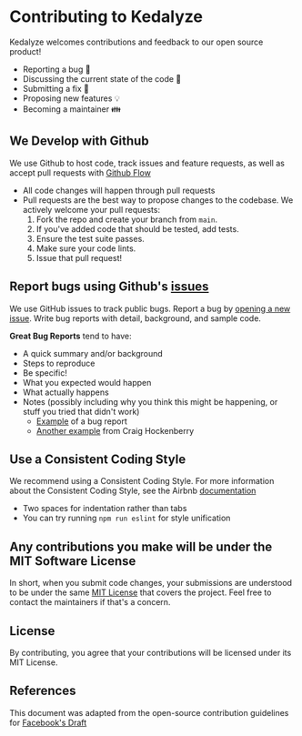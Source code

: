 # Contributing to Kedalyze

Kedalyze welcomes contributions and feedback to our open source product!

- Reporting a bug 🐝
- Discussing the current state of the code 🎤
- Submitting a fix 🔧
- Proposing new features 💡
- Becoming a maintainer 👪

## We Develop with Github

We use Github to host code, track issues and feature requests, as well as accept pull requests with [Github Flow](https://docs.github.com/en/get-started/quickstart/github-flow)

- All code changes will happen through pull requests
- Pull requests are the best way to propose changes to the codebase. We actively welcome your pull requests:
  1. Fork the repo and create your branch from `main`.
  2. If you've added code that should be tested, add tests.
  3. Ensure the test suite passes.
  4. Make sure your code lints.
  5. Issue that pull request!

## Report bugs using Github's [issues](https://github.com/oslabs-beta/Kedalyze/issues)

We use GitHub issues to track public bugs. Report a bug by [opening a new issue](). Write bug reports with detail, background, and sample code.

**Great Bug Reports** tend to have:

- A quick summary and/or background
- Steps to reproduce
- Be specific!
- What you expected would happen
- What actually happens
- Notes (possibly including why you think this might be happening, or stuff you tried that didn't work)
  - [Example](http://stackoverflow.com/q/12488905/180626) of a bug report
  - [Another example](http://www.openradar.me/11905408) from Craig Hockenberry

## Use a Consistent Coding Style

We recommend using a Consistent Coding Style. For more information about the Consistent Coding Style, see the Airbnb [documentation](https://airbnb.io/javascript/react/)

- Two spaces for indentation rather than tabs
- You can try running `npm run eslint` for style unification

## Any contributions you make will be under the MIT Software License

In short, when you submit code changes, your submissions are understood to be under the same [MIT License](http://choosealicense.com/licenses/mit/) that covers the project. Feel free to contact the maintainers if that's a concern.

## License

By contributing, you agree that your contributions will be licensed under its MIT License.

## References

This document was adapted from the open-source contribution guidelines for [Facebook's Draft](https://github.com/facebook/draft-js/blob/main/CONTRIBUTING.md)
